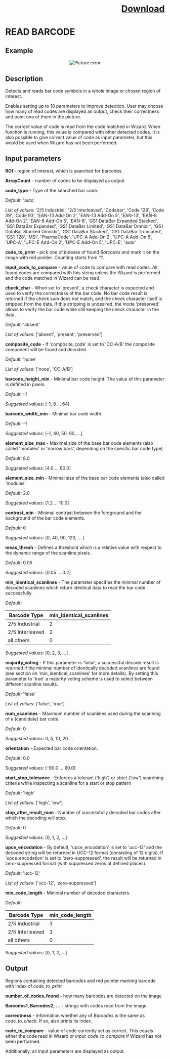 # <p align="right"><a class="github-button" aria-label="Download ntkme/github-buttons on GitHub" href="https://github.com/Balluff-BVS/halconscripts/raw/master/Barcodes/barcodes.zip" data-icon="octicon-cloud-download">Download</a></p>

READ BARCODE
===========
Example
---------
<p align="center">
  <img src="https://github.com/Balluff-BVS/halconscripts/blob/master/Barcodes/barcodes_img.PNG?raw=true" alt="Picture error">
</p>

Description
----------
Detects and reads bar code symbols in a whole image or chosen region of interest. 

Enables setting up to 18 parameters to improve detection. User may choose how many of read codes are displayed as output, check their correctness and point one of them in the picture. 

The correct value of code is read from the code matched in Wizard. When function is running, this value is compared with other detected codes. It is also possible to give correct value of code as input parameter, but this would be used when Wizard has not been performed.

Input parameters
--------------

**ROI** - region of interest, which is searched for barcodes.

**ArrayCount** - number of codes to be displayed as output

**code_type** - Type of the searched bar code.

*Default:* 'auto'

*List of values:*  '2/5 Industrial', '2/5 Interleaved', 'Codabar', 'Code 128', 'Code 39', 'Code 93', 'EAN-13 Add-On 2', 'EAN-13 Add-On 5', 'EAN-13', 'EAN-8 Add-On 2', 'EAN-8 Add-On 5', 'EAN-8', 'GS1 DataBar Expanded Stacked', 'GS1 DataBar Expanded', 'GS1 DataBar Limited', 'GS1 DataBar Omnidir', 'GS1 DataBar Stacked Omnidir', 'GS1 DataBar Stacked', 'GS1 DataBar Truncated', 'GS1-128', 'MSI', 'PharmaCode', 'UPC-A Add-On 2', 'UPC-A Add-On 5', 'UPC-A', 'UPC-E Add-On 2', 'UPC-E Add-On 5', 'UPC-E', 'auto'

**code_to_print** - pick one of indexes of found *Barcodes* and mark it on the image with red pointer. Counting starts from '1'.

**input_code_to_compare** - value of code to compare with read codes. All found codes are compared with this string unless the Wizard is performed and the code matched in Wizard can be read.

**check_char** - When set to 'present', a check character is expected and used to verify the 
		correctness of the bar code. No bar code result is returned if the check 
		sum does not match, and the check character itself is stripped from the 
		data. If this stripping is undesired, the mode 'preserved' allows to verify
		the bar code while still keeping the check character in the data.
    
*Default:* 'absent'
    
*List of values:* ['absent', 'present', 'preserved']

**composite_code** - If 'composite_code' is set to 'CC-A/B' the composite component will be found and decoded.

*Default:* 'none'

*List of values:* ['none', 'CC-A/B']

**barcode_height_min** - Minimal bar code height. The value of this parameter is defined in pixels.

*Default:* -1

*Suggested values:* [-1, 8 ... 64]

**barcode_width_min** - Minimal bar code width.

*Default:* -1

*Suggested values:* [-1, 40, 50, 60, ...]

**element_size_max** - Maximal size of the base bar code elements (also called 'modules' 
			or 'narrow bars', depending on the specific bar code type)
      
*Default:* 8.0

*Suggested values:* [4.0 ... 60.0]
			
**element_size_min** - Minimal size of the base bar code elements (also called 'modules' 

*Default:* 2.0

*Suggested values:* [1.2 ... 10.0]

**contrast_min** - Minimal contrast between the foreground and the background of the bar code elements.

*Default:* 0

*Suggested values:* [0, 40, 90, 120, ... ]

**meas_thresh** - Defines a threshold which is a relative value with respect to the dynamic 
		range of the scanline pixels.

*Default:* 0.05

*Suggested values:* [0.05 ... 0.2]


**min_identical_scanlines** - The parameter specifies the minimal number of decoded scanlines
			which return identical data to read the bar code successfully.
      
*Default:*

| Barcode Type    | min_identical_scanlines |   
|-----------------|-------------------------|
| 2/5 Industrial  | 2                       |
| 2/5 Interleaved | 2                       |
| all others      | 0                       |

        
*Suggested values:* [0, 2, 3, ...]

			
**majority_voting** - If this parameter is 'false', a successful decode result is returned 
			if the minimal number of identically decoded scanlines are found 
			(see section on 'min_identical_scanlines' for more details). 
			By setting this parameter to 'true' a majority voting scheme is 
			used to select between different scanline results.
      
*Default:* 'false'

*List of values:* ['false', 'true']

**num_scanlines** - Maximum number of scanlines used during the scanning of 
			a (candidate) bar code.
      
*Default:* 0

*Suggested values:* 0, 5, 10, 20 ...

**orientation** - Expected bar code orientation.

*Default:* 0.0

*Suggested values:* [-90.0 ... 90.0]

**start_stop_tolerance** - Enforces a tolerant ('high') or strict ('low') searching criteria 
			while inspecting a scanline for a start or stop pattern
      
*Default:* 'high'

*List of values:* ['high', 'low']	

**stop_after_result_num** - Number of successfully decoded bar codes after which 
				the decoding will stop.

*Default:* 0

*Suggested values:* [0, 1, 2, ...]

**upce_encodation** - By default, 'upce_encodation' is set to 'ucc-12' and the decoded 
			string will be returned in UCC-12 format (consisting of 12 digits).
			If 'upce_encodation' is set to 'zero-suppressed', the result will 
			be returned in zero-suppressed format 
			(with suppressed zeros at defined places).
      
*Default:* 'ucc-12'

*List of values:* ['ucc-12', 'zero-suppressed']

**min_code_length** - Minimal number of decoded characters.

*Default:*

| Barcode Type    | min_code_length |
|-----------------|-----------------|
| 2/5 Industrial  | 3               |
| 2/5 Interleaved | 3               |
| all others      | 0               |

*Suggested values:* [0, 1, 2, ...]

 

Output
---------
Regions containing detected barcodes and red pointer marking barcode with index of *code_to_print*

**number_of_codes_found** - how many barcodes are detected on the image

**Barcodes1, Barcodes2, ...** - strings with codes read from the image.

**correctness** - information whether any of *Barcodes* is the same as *code_to_check*. If so, also prints its index.

**code_to_compare** - value of code currently set as correct. This equals either the code read in Wizard or *input_code_to_compare* if Wizard has not been performed.

Additionally, all input parameters are displayed as output.

